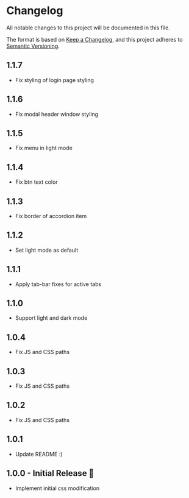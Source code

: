 # Changelog

All notable changes to this project will be documented in this file.

The format is based on [Keep a Changelog](https://keepachangelog.com/en/1.0.0/),
and this project adheres to [Semantic Versioning](https://semver.org/spec/v2.0.0.html).

## 1.1.7

-	Fix styling of login page styling

## 1.1.6

-	Fix modal header window styling

## 1.1.5

-	Fix menu in light mode

## 1.1.4

-	Fix btn text color

## 1.1.3

-	Fix border of accordion item

## 1.1.2

-	Set light mode as default

## 1.1.1

-	Apply tab-bar fixes for active tabs

## 1.1.0

-	Support light and dark mode

## 1.0.4

-	Fix JS and CSS paths

## 1.0.3

-	Fix JS and CSS paths

## 1.0.2

-	Fix JS and CSS paths

## 1.0.1 

-	Update README :)

## 1.0.0 - Initial Release 🎉

-	Implement initial css modification
